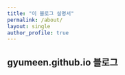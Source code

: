 ```yaml
---
title: "이 블로그 설명서"
permalink: /about/
layout: single
author_profile: true
---
```


## gyumeen.github.io 블로그


